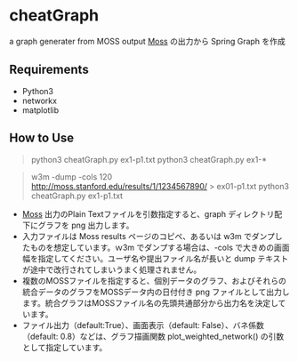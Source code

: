 # cheatGraph
a graph generater from MOSS output
[Moss](https://theory.stanford.edu/~aiken/moss/) の出力から Spring Graph を作成
## Requirements
- Python3
- networkx
- matplotlib
## How to Use
> python3 cheatGraph.py ex1-p1.txt
> python3 cheatGraph.py ex1-*

> w3m -dump -cols 120 http://moss.stanford.edu/results/1/1234567890/ > ex01-p1.txt
> python3 cheatGraph.py ex1-p1.txt

- [Moss](https://theory.stanford.edu/~aiken/moss/) 出力のPlain Textファイルを引数指定すると、graph ディレクトリ配下にグラフを png 出力します。
- 入力ファイルは Moss results ページのコピペ、あるいは w3m でダンプしたものを想定しています。ｗ3m でダンプする場合は、-cols で大きめの画面幅を指定してください。ユーザ名や提出ファイル名が長いと dump テキストが途中で改行されてしまいうまく処理されません。
- 複数のMOSSファイルを指定すると、個別データのグラフ、およびそれらの統合データのグラフをMOSSデータ内の日付付き png ファイルとして出力します。統合グラフはMOSSファイル名の先頭共通部分から出力名を決定しています。
- ファイル出力（default:True）、画面表示（default: False）、バネ係数（default: 0.8）などは、グラフ描画関数 plot_weighted_network() の引数として指定しています。
